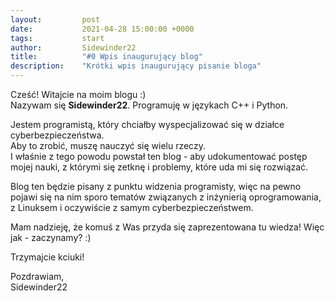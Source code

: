 ```yaml
---
layout:         post
date:           2021-04-28 15:00:00 +0000
tags:           start
author:         Sidewinder22
title:          "#0 Wpis inaugurujący blog"
description:    "Krótki wpis inaugurujący pisanie bloga"
---
```


Cześć! Witajcie na moim blogu :)  
Nazywam się **Sidewinder22**. Programuję w językach C++ i Python.

Jestem programistą, który chciałby wyspecjalizować się w działce cyberbezpieczeństwa.  
Aby to zrobić, muszę nauczyć się wielu rzeczy.  
I właśnie z tego powodu powstał ten blog - aby udokumentować postęp mojej nauki,
z którymi się zetknę i problemy, które uda mi się rozwiązać.

Blog ten będzie pisany z punktu widzenia programisty, więc na pewno pojawi się na nim sporo tematów związanych 
z inżynierią oprogramowania, z Linuksem i oczywiście z samym cyberbezpieczeństwem.

Mam nadzieję, że komuś z Was przyda się zaprezentowana tu wiedza!
Więc jak - zaczynamy? :)

Trzymajcie kciuki!

Pozdrawiam,  
Sidewinder22
